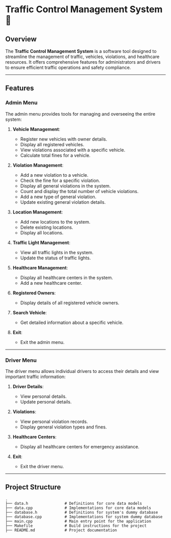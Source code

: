# Traffic Control Management System 🚦

## Overview
The **Traffic Control Management System** is a software tool designed to streamline the management of traffic, vehicles, violations, and healthcare resources. It offers comprehensive features for administrators and drivers to ensure efficient traffic operations and safety compliance.

---

## Features

### **Admin Menu**
The admin menu provides tools for managing and overseeing the entire system:

1. **Vehicle Management**:
   - Register new vehicles with owner details.
   - Display all registered vehicles.
   - View violations associated with a specific vehicle.
   - Calculate total fines for a vehicle.

2. **Violation Management**:
   - Add a new violation to a vehicle.
   - Check the fine for a specific violation.
   - Display all general violations in the system.
   - Count and display the total number of vehicle violations.
   - Add a new type of general violation.
   - Update existing general violation details.

3. **Location Management**:
   - Add new locations to the system.
   - Delete existing locations.
   - Display all locations.

4. **Traffic Light Management**:
   - View all traffic lights in the system.
   - Update the status of traffic lights.

5. **Healthcare Management**:
   - Display all healthcare centers in the system.
   - Add a new healthcare center.

6. **Registered Owners**:
   - Display details of all registered vehicle owners.

7. **Search Vehicle**:
   - Get detailed information about a specific vehicle.

8. **Exit**:
   - Exit the admin menu.

---

### **Driver Menu**
The driver menu allows individual drivers to access their details and view important traffic information:

1. **Driver Details**:
   - View personal details.
   - Update personal details.

2. **Violations**:
   - View personal violation records.
   - Display general violation types and fines.

3. **Healthcare Centers**:
   - Display all healthcare centers for emergency assistance.

4. **Exit**:
   - Exit the driver menu.

---

## Project Structure

```plaintext
.
├── data.h                # Definitions for core data models 
├── data.cpp              # Implementations for core data models
├── database.h            # Definitions for system's dummy database
├── database.cpp          # Implementations for system dummy database
├── main.cpp              # Main entry point for the application
├── Makefile              # Build instructions for the project
├── README.md             # Project documentation
